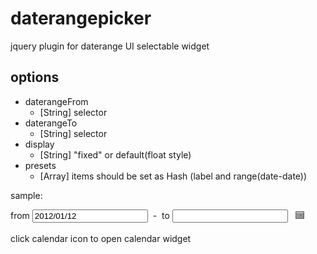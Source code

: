 daterangepicker
========================================

jquery plugin for daterange UI selectable widget

options
------------------------------------------------------------
- daterangeFrom
  - [String] selector
- daterangeTo
  - [String] selector
- display
  - [String] "fixed" or default(float style)
- presets
  - [Array]  items should be set as Hash (label and range(date-date))

sample:

  <!DOCYTYPE html>
  <html>
    <head>
      <meta charset="UTF-8" />
      <script type="text/javascript" src="./javascript/jquery-1.7.1.min.js"></script>
      <script type="text/javascript" src="./javascript/jquery.daterangepicker.js"></script>
      <link type="text/css" rel="stylesheet" media="all" href="./stylesheet/jquery.daterangepicker.css"></script>
    </head>
    <body>
      from <input type="text" id="daterange_from" value="2012/01/12" />
      &nbsp;-&nbsp;
      to <input type="text" id="daterange_to" />
      &nbsp;
      <a href="#" id="datetimerangepicker_icon"><img src="./image/calendar.png" /></a>
      <div id="daterangepicker"></div>
      <br />
      <span>click calendar icon to open calendar widget</span>
      <script type="text/javascript">
        <!--
        $("#datetimerangepicker_icon").click(function() {
          $("#daterangepicker").daterangepickerToggle({
            daterangeFrom: "#daterange_from",
            daterangeTo:   "#daterange_to",
            // display:       "fixed",
            presets: [
              {label: "January",   range: "2012/01/01-2012/01/31"},
              {label: "February",  range: "2012/02/01-2012/02/29"},
              {label: "March",     range: "2012/03/01-2012/03/31"},
              {label: "This Year", range: "2012/01/01-2012/12/31"}
            ]
          });
        });
        -->
      </script>
    </body>
  </html>


